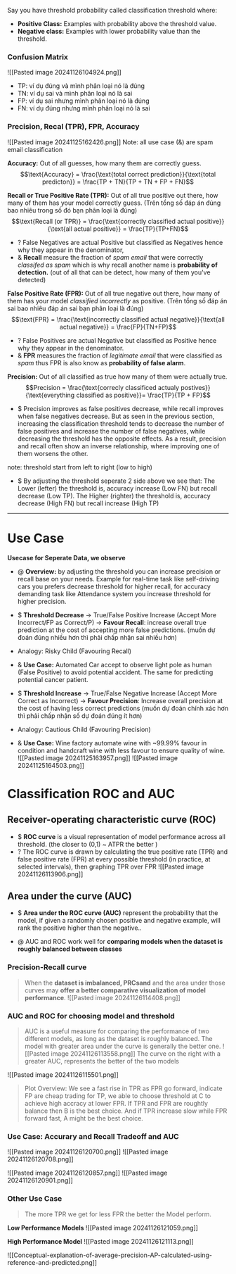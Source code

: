 Say you have threshold probability called classification threshold where:
+ **Positive Class:** Examples with probability above the threshold value.
+ **Negative class:** Examples with lower probability value than the threshold.

### Confusion Matrix
![[Pasted image 20241126104924.png]]
+ TP: ví dụ đúng và mình phân loại nó là đúng
+ TN: ví dụ sai và mình phân loại nó là sai 
+ FP: ví dụ sai nhưng mình phân loại nó là đúng
+ FN: ví dụ đúng nhưng mình phân loại nó là sai


### Precision, Recal (TPR), FPR, Accuracy 
![[Pasted image 20241125162426.png]]
Note: all use case (&) are spam email classification

**Accuracy:** Out of all guesses, how many them are correctly guess.
 $$\text{Accuracy} = \frac{\text{total correct prediction}}{\text{total predicton}} = \frac{TP + TN}{TP + TN + FP + FN}$$


**Recall or True Positive Rate (TPR):** Out of all true positive out there, how many of them has your model correctly guess. (Trên tổng số đáp án đúng bao nhiêu trong số đó bạn phân loại là đúng)
$$\text{Recall (or TPR)} = \frac{\text{correctly classified actual positive}}{\text{all actual positive}}
= \frac{TP}{TP+FN}$$

+ ? False Negatives are actual Positive but classified as Negatives hence why they appear in the denominator, 
+ & **Recall** measure the fraction of *spam email* that were correctly *classifed as spam* which is why recall another name is **probability of detection.** (out of all that can be detect, how many of them you've detected)

  
**False Positive Rate (FPR):** Out of all true negative out there, how many of them has your model *classified incorrectly* as positive. (Trên tổng số đáp án sai bao nhiêu đáp án sai bạn phân loại là đúng) 
$$\text{FPR} = \frac{\text{incorrectly classified actual negative}}{\text{all actual negative}}
= \frac{FP}{TN+FP}$$

+ ?  False Positives are actual Negative but classified as Positive hence why they appear in the denominator. 
+ & **FPR** measures the fraction of *legitimate email* that were classified as *spam* thus FPR is also know as **probability of false alarm**.


**Precision:** Out of all classified as true how many of them were actually true.
$$Precision = \frac{\text{correcly classificed actualy postives}}{\text{everything classified as positive}}= \frac{TP}{TP + FP}$$


+ $ Precision improves as false positives decrease, while recall improves when false negatives decrease. But as seen in the previous section, increasing the classification threshold tends to decrease the number of false positives and increase the number of false negatives, while decreasing the threshold has the opposite effects. As a result, precision and recall often show an inverse relationship, where improving one of them worsens the other.


note: threshold start from left to right (low to high)
+ $ By adjusting the threshold seperate 2 side above we see that:
	The Lower (lefter) the threshold is,  accuracy increase (Low FN) but recall decrease (Low TP). 
	The Higher (righter) the threshold is, accuracy decrease (High FN) but recall increase (High TP)

---

# Use Case
**Usecase for Seperate Data, we observe**
+ @ **Overview:** by adjusting the threshold you can increase precision or recall base on your needs. Example for real-time task like self-driving cars you prefers decrease threshold for higher recall, for accuracy demanding task like Attendance system you increase threshold for higher precision.  

+ $ **Threshold Decrease** $\to$ True/False Positive Increase (Accept More Incorrect/FP as Correct/P) $\to$ **Favour Recall**: increase overall true prediction at the cost of accepting more false predictions. (muốn dự đoán đúng nhiều hơn thì phải chấp nhận sai nhiều hơn)
+  Analogy: Risky Child (Favouring Recall)
+ & **Use Case:** Automated Car accept to observe light pole as human (False Positive) to avoid potential accident. The same for predicting potential cancer patient. 


+ $ **Threshold Increase** $\to$ True/False Negative Increase (Accept More Correct as Incorrect) $\to$ **Favour Precision**: Increase overall precision at the cost of having less correct predictions (muốn dự đoán chính xác hơn thì phải chấp nhận số dự đoán đúng ít hơn) 
+ Analogy: Cautious Child  (Favouring Precision)
+ & **Use Case:** Wine factory automate wine with ~99.99% favour in condition and handcraft wine with less favour to ensure quality of wine.  
![[Pasted image 20241125163957.png]]
![[Pasted image 20241125164503.png]]

# Classification ROC and AUC 
## Receiver-operating characteristic curve (ROC)
+ $ **ROC curve** is a visual representation of model performance across all threshold. 
	(the closer to (0,1) ~ ATPR the better )
+ ? The ROC curve is drawn by calculating the true positive rate (TPR) and false positive rate (FPR) at every possible threshold (in practice, at selected intervals), then graphing TPR over FPR
	![[Pasted image 20241126113906.png]]

## Area under the curve (AUC)
 + $ **Area under the ROC curve (AUC)** represent the probability that the model, if given a randomly chosen positive and negative example, will rank the positive higher than the negative..


+ @ AUC and ROC work well for **comparing models when the dataset is roughly balanced between classes**

### Precision-Recall curve
> When the **dataset is imbalanced, PRCsand** and the area under those curves may **offer a better comparative visualization of model performance**.
![[Pasted image 20241126114408.png]]


### AUC and ROC for choosing model and threshold
>AUC is a useful measure for comparing the performance of two different models, as long as the dataset is roughly balanced. The model with greater area under the curve is generally the better one.
![[Pasted image 20241126113558.png]]
>The curve on the right with a greater AUC, represents the better of the two models 

![[Pasted image 20241126115501.png]]
> Plot Overview: We see a fast rise in TPR as FPR go forward, indicate FP are cheap trading for TP, we able to choose threshold at C to achieve high accracy at lower FPR. 
> If TPR and FPR are roughtly balance then B is the best choice. And if TPR increase slow while FPR forward fast, A might be the best choice.

### Use Case: Accurary and Recall Tradeoff and AUC
![[Pasted image 20241126120700.png]]
![[Pasted image 20241126120708.png]]


![[Pasted image 20241126120857.png]]
![[Pasted image 20241126120901.png]]

### Other Use Case
>The more TPR we get for less FPR the better the Model perform. 
 
**Low Performance Models**
![[Pasted image 20241126121059.png]]

**High Performance Model** 
![[Pasted image 20241126121113.png]]


![[Conceptual-explanation-of-average-precision-AP-calculated-using-reference-and-predicted.png]]